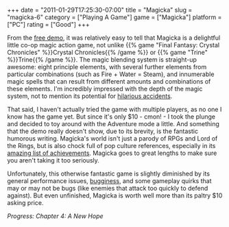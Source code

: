 +++
date = "2011-01-29T17:25:30-07:00"
title = "Magicka"
slug = "magicka-6"
category = ["Playing A Game"]
game = ["Magicka"]
platform = ["PC"]
rating = ["Good"]
+++

From the <a href="http://store.steampowered.com/app/42910/">free demo</a>, it was relatively easy to tell that Magicka is a delightful little co-op magic action game, not unlike {{% game "Final Fantasy: Crystal Chronicles" %}}Crystal Chronicles{{% /game %}} or {{% game "Trine" %}}Trine{{% /game %}}.  The magic blending system is straight-up awesome: eight principle elements, with several further elements from particular combinations (such as Fire + Water = Steam), and innumerable magic spells that can result from different amounts and combinations of these elements.  I'm incredibly impressed with the depth of the magic system, not to mention its potential for <a href="http://www.rockpapershotgun.com/2011/01/24/spell-check-5-mistakes-to-avoid-in-magicka/">hilarious accidents</a>.

That said, I haven't actually tried the game with multiple players, as no one I know has the game yet.  But since it's only $10 - cmon! - I took the plunge and decided to toy around with the Adventure mode a little.  And something that the demo really doesn't show, due to its brevity, is the fantastic humorous writing.  Magicka's world isn't just a parody of RPGs and Lord of the Rings, but is also chock full of pop culture references, especially in its <a href="http://steamcommunity.com/stats/Magicka/achievements">amazing list of achievements</a>.  Magicka goes to great lengths to make sure you aren't taking it too seriously.

Unfortunately, this otherwise fantastic game is slightly diminished by its general performance issues, <a href="http://www.joystiq.com/2011/01/28/paradox-ceo-insists-magicka-will-be-fixed/">bugginess</a>, and some gameplay quirks that may or may not be bugs (like enemies that attack too quickly to defend against).  But even unfinished, Magicka is worth well more than its paltry $10 asking price.

<i>Progress: Chapter 4: A New Hope</i>